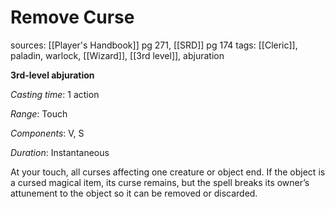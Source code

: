 # Remove Curse
sources: [[Player's Handbook]] pg 271, [[SRD]] pg 174
tags: [[Cleric]], paladin, warlock, [[Wizard]], [[3rd level]], abjuration

**3rd-level abjuration**

*Casting time*: 1 action

*Range*: Touch

*Components*: V, S

*Duration*: Instantaneous

At your touch, all curses affecting one creature or object end. If the object is a cursed magical item, its curse remains, but the spell breaks its owner’s attunement to the object so it can be removed or discarded.
